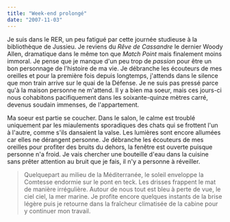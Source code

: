 ```yaml
---
title: "Week-end prolongé"
date: "2007-11-03"
---
```


Je suis dans le RER, un peu fatigué par cette journée studieuse à la bibliothèque de Jussieu. Je reviens du _Rêve de Cassandre_ le dernier Woody Allen, dramatique dans le même ton que _Match Point_ mais finalement moins immoral. Je pense que je manque d'un peu trop de _passion_ pour être un bon personnage de l'histoire de ma vie. Je débranche les écouteurs de mes oreilles et pour la première fois depuis longtemps, j'attends dans le silence que mon train arrive sur le quai de la Défense. Je ne suis pas pressé parce qu'à la maison personne ne m'attend. Il y a bien ma soeur, mais ces jours-ci nous cohabitons pacifiquement dans les soixante-quinze mètres carré, devenus soudain immenses, de l'appartement.

Ma soeur est partie se coucher. Dans le salon, le calme est troublé uniquement par les miaulements sporadiques des chats qui se frottent l'un à l'autre, comme s'ils dansaient la valse. Les lumières sont encore allumées car elles ne dérangent personne. Je débranche les écouteurs de mes oreilles pour profiter des bruits du dehors, la fenêtre est ouverte puisque personne n'a froid. Je vais chercher une bouteille d'eau dans la cuisine sans prêter attention au bruit que je fais, il n'y a personne à réveiller.

> Quelquepart au milieu de la Méditerranée, le soleil enveloppe la Comtesse endormie sur le pont en teck. Les drisses frappent le mat de manière irrégulière. Autour de nous tout est bleu à perte de vue, le ciel ciel, la mer marine. Je profite encore quelques instants de la brise légère puis je retourne dans la fraîcheur climatisée de la cabine pour y continuer mon travail.
